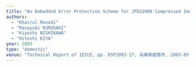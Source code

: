 ```yaml
---
title: "An Embedded Error Protection Scheme for JPEG2000 Compressed Images and Its Assessment over CDMA Environment"
authors:
  - "Khairul Munadi"
  - "Masayuki KUROSAKI"
  - "Kiyoshi NISHIKAWA"
  - "Hitoshi KIYA"
year: 2003
type: "domestic"
venue: "Technical Report of IEICE, pp. DSP2003-17, 兵庫県姫路市, 2003-05-15."
---
```

